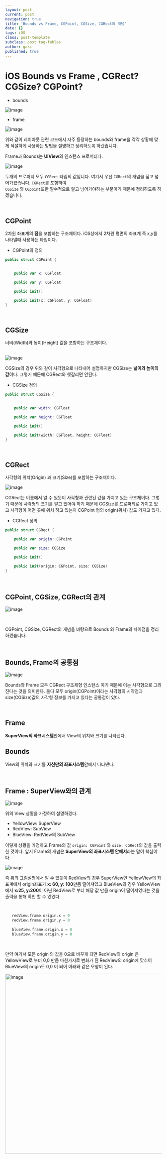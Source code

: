 ```yaml
---
layout: post
current: post
navigation: true
title: 'Bounds vs Frame, CGPoint, CGSize, CGRect의 개념'
date: {}
tags: iOS
class: post-template
subclass: post tag-fables
author: gaki
published: true
---
```

  

# iOS Bounds vs Frame , CGRect? CGSize? CGPoint? 



- bounds  

![image](https://user-images.githubusercontent.com/33486820/65371028-2ed07b00-dc9a-11e9-90b4-329788c70375.png)

- frame  

![image](https://user-images.githubusercontent.com/33486820/65371048-840c8c80-dc9a-11e9-9682-3a163ebd7d5a.png)

위와 같이 레이아웃 관련 코드에서 자주 등장하는 bounds와 frame을 각각 상황에 맞게  적절하게 사용하는 방법을 설명하고 정리하도록 하겠습니다.  


Frame과 Bounds는 **UIView**의 인스턴스 프로퍼티다.

![image](https://user-images.githubusercontent.com/33486820/65373529-a235b500-dcb9-11e9-8151-11be59deb8e2.png)

두개의 프로퍼티 모두 `CGRect` 타입의 값입니다. 여기서 우선 `CGRect`의 개념을 짚고 넘어가겠습니다. `CGRect`를 포함하여   
`CGSize` 와 `CGpoint`또한 필수적으로 알고 넘어가야하는 부분이기 때문에 정리하도록 하겠습니다.  


<br>

## CGPoint  

2차원 좌표계의 **점**을 포함하는 구조체이다. iOS상에서 2차원 평면의 좌표계 즉 x,y를 나타낼때 사용하는 타입이다.  

- CGPoint의 정의

```swift  
public struct CGPoint {

    
    public var x: CGFloat

    public var y: CGFloat

    public init()

    public init(x: CGFloat, y: CGFloat)
}
```  

<br>

## CGSize  

너비(Width)와 높이(Height) 값을 포함하는 구조체이다.  
<br>


![image](https://user-images.githubusercontent.com/33486820/65373638-191f7d80-dcbb-11e9-8c8d-61bb276d9be7.png)

CGSize의 경우 위와 같이 사각형으로 나타내어 설명하지만 CGSize는 **넓이와 높이의 값**이다. 그렇기 때문에 CGRect와 헷갈리면 안된다. 


- CGSize 정의

```swift  
public struct CGSize {

    
    public var width: CGFloat

    public var height: CGFloat

    public init()

    public init(width: CGFloat, height: CGFloat)
}
```  

<br>

## CGRect  

사각형의 위치(Origin) 과 크기(Size)를 포함하는 구조체이다.  

![image](https://user-images.githubusercontent.com/33486820/65373691-8f23e480-dcbb-11e9-9321-f62d00a9e2fb.png)

CGRect는 이름에서 알 수 있듯이 사각형과 관련된 값을 가지고 있는 구조체이다. 그렇기 때문에 사각형의 크기를 알고 있어야 하기 때문에 CGSize를 프로퍼티로 가지고 있고 사각형이 어떤 곳에 위치 하고 있는지 CGPoint 형의 origin(위치) 값도 가지고 있다.  


- CGRect 정의  

```swift
public struct CGRect {

    public var origin: CGPoint

    public var size: CGSize

    public init()

    public init(origin: CGPoint, size: CGSize)
}
```

<br>

## CGPoint, CGSize, CGRect의 관계  


![image](https://user-images.githubusercontent.com/33486820/65373833-90eea780-dcbd-11e9-83fd-cb79c3dde23c.png)  


<br>

CGPoint, CGSize, CGRect의 개념을 바탕으로 Bounds 와 Frame의 차이점을 정리하겠습니다.  

<br>

## Bounds, Frame의 공통점  


![image](https://user-images.githubusercontent.com/33486820/65373529-a235b500-dcb9-11e9-8151-11be59deb8e2.png)

Bounds와 Frame 모두 CGRect 구조체형 인스턴스 이기 때문에 이는 사각형으로 그려진다는 것을 의미한다.
둘다 모두 origin(CGPoint)이라는 사각형의 시작점과 size(CGSize)값의 사각형 정보를 가지고 있다는 공통점이 있다.  

<br>

## Frame  

**SuperView의 좌표시스템**안에서 View의 위치와 크기를 나타낸다.  

## Bounds  

View의 위치와 크기를 **자신만의 좌표시스템**안에서 나타낸다.  

<br>

## Frame : SuperView와의 관계  


![image](https://user-images.githubusercontent.com/33486820/65382409-7826d600-dd3f-11e9-991b-d1e4095e1bfa.png)

위의 View 상황을 가정하여 설명하겠다.  

- YellowView: SuperView
- RedView: SubView
- BlueView: RedView의 SubView  

이렇게 상황을 가정하고 Frame의 값 `origin: CGPoint` 와 `size: CGRect`의 값을 출력한 것이다.
앞서 Frame의 개념은 **SuperView의 좌표시스템 안에서**라는 말이 핵심이다.  

![image](https://user-images.githubusercontent.com/33486820/65382496-ce951400-dd41-11e9-9a35-f5aa409cb1ec.png)  

즉 위의 그림설명에서 알 수 있듯이 RedView의 경우 SuperView인 YellowView의 좌표계에서 origin좌표가 **x: 60, y: 100**만큼 떨어져있고 BlueView의 경우 YellowView에서 **x:25, y:200**이 아닌 RedView로 부터 해당 값 만큼 origin이 떨어져있다는 것을 출력을 통해 확인 할 수 있었다.  

<br>

```swift
   redView.frame.origin.x = 0
   redView.frame.origin.y = 0
        
   blueView.frame.origin.x = 0
   blueView.frame.origin.y = 0
``` 

<br>

만약 여기서 모든 origin 의 값을 0으로 바꾸게 되면 RedView의 origin  은 YellowView로 부터 0,0 만큼 마찬가지로 변화가 된 RedView의 origin에 맞추어 BlueView의 origin도 0,0 이 되어 아래와 같은 모양이 된다.  


<img width="578" alt="image" src="https://user-images.githubusercontent.com/33486820/65382529-888c8000-dd42-11e9-96db-4486f337120c.png">  












